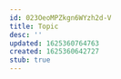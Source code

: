 ```yaml
---
id: 023OeoMPZkgn6WYzh2d-V
title: Topic
desc: ''
updated: 1625360764763
created: 1625360642727
stub: true
---
```


